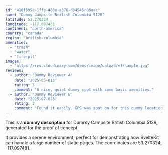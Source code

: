 ```yaml
---
id: "410f595e-1ffe-480e-a376-d34545d85aac"
name: "Dummy Campsite British Columbia 5128"
latitude: 53.270324
longitude: -117.097481
continent: "north-america"
country: "canada"
region: "british-columbia"
amenities:
  - "trash"
  - "water"
  - "fire-pit"
images:
  - "https://res.cloudinary.com/demo/image/upload/v1/sample.jpg"
reviews:
  - author: "Dummy Reviewer A"
    date: "2025-05-013"
    rating: 3
    comment: "A nice, quiet dummy spot with some basic amenities."
  - author: "Dummy Reviewer B"
    date: "2025-07-023"
    rating: 2
    comment: "Found it easily. GPS was spot on for this dummy location."
---
```


This is a **dummy description** for Dummy Campsite British Columbia 5128, generated for the proof of concept.

It provides a serene environment, perfect for demonstrating how SvelteKit can handle a large number of static pages. The coordinates are 53.270324, -117.097481.

